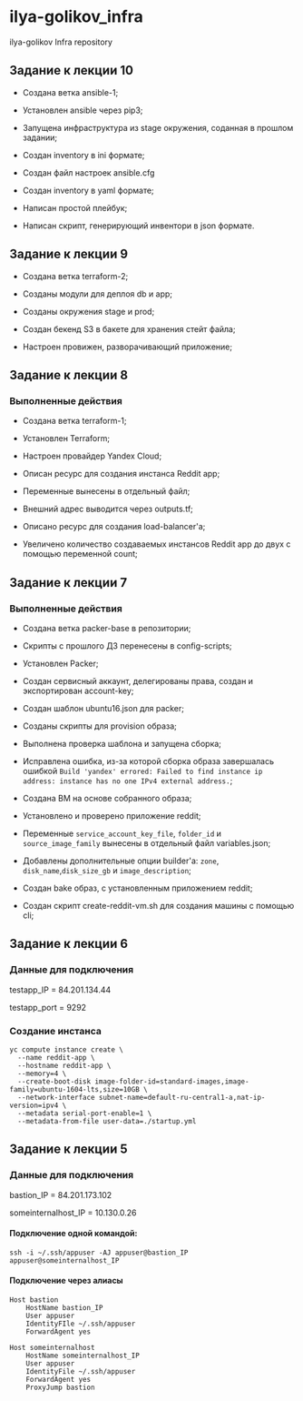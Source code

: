 # ilya-golikov_infra

ilya-golikov Infra repository

## Задание к лекции 10

- Создана ветка ansible-1;

- Установлен ansible через pip3;

- Запущена инфраструктура из stage окружения, соданная в прошлом задании;

- Создан inventory в ini формате;

- Создан файл настроек ansible.cfg

- Создан inventory в yaml формате;

- Написан простой плейбук;

- Написан скрипт, генерирующий инвентори в json формате.

## Задание к лекции 9

- Создана ветка terraform-2;

- Созданы модули для деплоя db и app;

- Созданы окружения stage и prod;

- Создан бекенд S3 в бакете для хранения стейт файла;

- Настроен провижен, разворачивающий приложение;

## Задание к лекции 8

### Выполненные действия

- Создана ветка terraform-1;

- Установлен Terraform;

- Настроен провайдер Yandex Cloud;

- Описан ресурс для создания инстанса Reddit app;

- Переменные вынесены в отдельный файл;

- Внешний адрес выводится через outputs.tf;

- Описано ресурс для создания load-balancer'а;

- Увеличено количество создаваемых инстансов Reddit app до двух с помощью переменной count;

## Задание к лекции 7

### Выполненные действия

- Создана ветка packer-base в репозитории;

- Скрипты с прошлого ДЗ перенесены в config-scripts;

- Установлен Packer;

- Создан сервисный аккаунт, делегированы права, создан и экспортирован account-key;

- Создан шаблон ubuntu16.json для packer;

- Созданы скрипты для provision образа;

- Выполнена проверка шаблона и запущена сборка;

- Исправлена ошибка, из-за которой сборка образа завершалась ошибкой `Build 'yandex' errored: Failed to find instance ip address: instance has no one IPv4 external address.`;

- Создана ВМ на основе собранного образа;

- Установлено и проверено приложение reddit;

- Переменные `service_account_key_file`, `folder_id` и `source_image_family` вынесены в отдельный файл variables.json;

- Добавлены дополнительные опции builder'а: `zone`, `disk_name`,`disk_size_gb` и `image_description`;

- Создан bake образ, с установленным приложением reddit;

- Создан скрипт create-reddit-vm.sh для создания машины с помощью cli;

## Задание к лекции 6

### Данные для подключения

testapp_IP = 84.201.134.44

testapp_port = 9292

### Создание инстанса

```
yc compute instance create \
  --name reddit-app \
  --hostname reddit-app \
  --memory=4 \
  --create-boot-disk image-folder-id=standard-images,image-family=ubuntu-1604-lts,size=10GB \
  --network-interface subnet-name=default-ru-central1-a,nat-ip-version=ipv4 \
  --metadata serial-port-enable=1 \
  --metadata-from-file user-data=./startup.yml
```

## Задание к лекции 5

### Данные для подключения

bastion_IP = 84.201.173.102

someinternalhost_IP = 10.130.0.26

#### Подключение одной командой:

```ssh -i ~/.ssh/appuser -AJ appuser@bastion_IP appuser@someinternalhost_IP```

#### Подключение через алиасы

```
Host bastion
    HostName bastion_IP
    User appuser
    IdentityFIle ~/.ssh/appuser
    ForwardAgent yes

Host someinternalhost
    HostName someinternalhost_IP
    User appuser
    IdentityFile ~/.ssh/appuser
    ForwardAgent yes
    ProxyJump bastion
```
